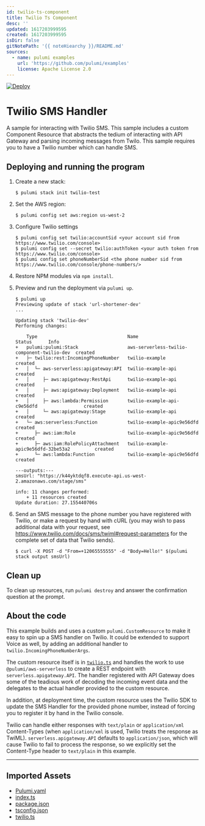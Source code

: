 ```yaml
---
id: twilio-ts-component
title: Twilio Ts Component
desc: ''
updated: 1617203999595
created: 1617203999595
isDir: false
gitNotePath: '{{ noteHiearchy }}/README.md'
sources:
  - name: pulumi examples
    url: 'https://github.com/pulumi/examples'
    license: Apache License 2.0
---
```

[![Deploy](https://get.pulumi.com/new/button.svg)](https://app.pulumi.com/new)

# Twilio SMS Handler

A sample for interacting with Twilio SMS. This sample includes a custom Component Resource that abstracts the tedium of interacting with API Gateway and parsing incoming messages from Twilo. This sample requires you to have a Twilio number which can handle SMS.

## Deploying and running the program

1. Create a new stack:

   ```
   $ pulumi stack init twilio-test
   ```

2. Set the AWS region:

   ```
   $ pulumi config set aws:region us-west-2
   ```

3. Configure Twilio settings 

   ```
   $ pulumi config set twilio:accountSid <your account sid from https://www.twilio.com/console>
   $ pulumi config set --secret twilio:authToken <your auth token from https://www.twilio.com/console>
   $ pulumi config set phoneNumberSid <the phone number sid from https://www.twilio.com/console/phone-numbers/>
   ```

4. Restore NPM modules via `npm install`.

5. Preview and run the deployment via `pulumi up`. 

   ```
   $ pulumi up
   Previewing update of stack 'url-shortener-dev'
   ...

   Updating stack 'twilio-dev'
   Performing changes:

       Type                                 Name                                        Status      Info
   +   pulumi:pulumi:Stack                  aws-serverless-twilio-component-twilio-dev  created
   +   ├─ twilio:rest:IncomingPhoneNumber   twilio-example                              created
   +   │  └─ aws-serverless:apigateway:API  twilio-example-api                          created
   +   │     ├─ aws:apigateway:RestApi      twilio-example-api                          created
   +   │     ├─ aws:apigateway:Deployment   twilio-example-api                          created
   +   │     ├─ aws:lambda:Permission       twilio-example-api-c9e56dfd                 created
   +   │     └─ aws:apigateway:Stage        twilio-example-api                          created
   +   └─ aws:serverless:Function           twilio-example-apic9e56dfd                  created
   +      ├─ aws:iam:Role                   twilio-example-apic9e56dfd                  created
   +      ├─ aws:iam:RolePolicyAttachment   twilio-example-apic9e56dfd-32be53a2         created
   +      └─ aws:lambda:Function            twilio-example-apic9e56dfd                  created

   ---outputs:---
   smsUrl: "https://k44yktdqf8.execute-api.us-west-2.amazonaws.com/stage/sms"

   info: 11 changes performed:
       + 11 resources created
   Update duration: 27.155440706s
   ```

6. Send an SMS message to the phone number you have registered with Twilio, or make a request by hand with cURL (you may wish to pass additional data with your request, see <https://www.twilio.com/docs/sms/twiml#request-parameters> for the complete set of data that Twilio sends).

   ```
   $ curl -X POST -d "From=+12065555555" -d "Body=Hello!" $(pulumi stack output smsUrl)
   ```

## Clean up

To clean up resources, run `pulumi destroy` and answer the confirmation question at the prompt.

## About the code

This example builds and uses a custom `pulumi.CustomResource` to make it easy to spin up a SMS handler on Twilio. It could be extended to support Voice as well, by adding an additional handler to `twilio.IncomingPhoneNumberArgs`.

The custom resource itself is in [`twilio.ts`](./twilio.ts) and handles the work to use `@pulumi/aws-serverless` to create a REST endpoint with `serverless.apigateway.API`. The handler registered with API Gateway does some of the teadious work of decoding the incoming event data and the delegates to the actual handler provided to the custom resource. 

In addition, at deployment time, the custom resource uses the Twilio SDK to update the SMS Handler for the provided phone number, instead of forcing you to register it by hand in the Twilio console.

Twilio can handle either responses with `text/plain` or `application/xml` Content-Types (when `application/xml` is used, Twilio treats the response as TwiML). `serverless.apigateway.API` defaults to `application/json`, which will cause Twilio to fail to process the response, so we explicitly set the Content-Type header to `text/plain` in this example.

* * *

## Imported Assets

- [Pulumi.yaml](/assets/pulumi.yaml)
- [index.ts](/assets/index.ts)
- [package.json](/assets/package.json)
- [tsconfig.json](/assets/tsconfig.json)
- [twilio.ts](/assets/twilio.ts)

